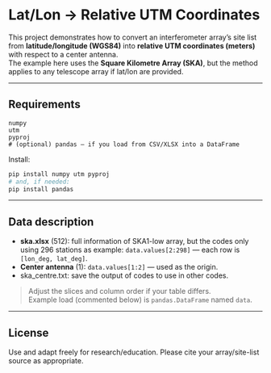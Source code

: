 # Lat/Lon → Relative UTM Coordinates

This project demonstrates how to convert an interferometer array’s site list
from **latitude/longitude (WGS84)** into **relative UTM coordinates (meters)**
with respect to a center antenna.  
The example here uses the **Square Kilometre Array (SKA)**, but the method
applies to any telescope array if lat/lon are provided.

---

## Requirements

```text
numpy
utm
pyproj
# (optional) pandas — if you load from CSV/XLSX into a DataFrame
```

Install:

```bash
pip install numpy utm pyproj
# and, if needed:
pip install pandas
```
---

## Data description

- **ska.xlsx** (512): full information of SKA1-low array, but the codes only using 296 stations as example:
                     `data.values[2:298]` — each row is `[lon_deg, lat_deg]`.
- **Center antenna** (1): `data.values[1:2]` — used as the origin.
- ska_centre.txt: save the output of codes to use in other codes.

> Adjust the slices and column order if your table differs.  
> Example load (commented below) is `pandas.DataFrame` named `data`.

---

## License

Use and adapt freely for research/education. Please cite your array/site-list
source as appropriate.
